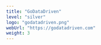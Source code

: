 ```yaml
---
title: "GoDataDriven"
level: "silver"
logo: "godatadriven.png"
webUrl: "https://godatadriven.com"
weight: 3
---
```

